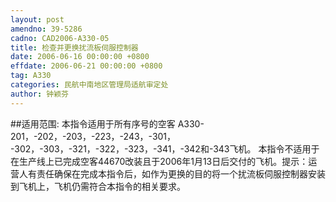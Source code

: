 ```yaml
---
layout: post
amendno: 39-5286
cadno: CAD2006-A330-05
title: 检查并更换扰流板伺服控制器
date: 2006-06-16 00:00:00 +0800
effdate: 2006-06-21 00:00:00 +0800
tag: A330
categories: 民航中南地区管理局适航审定处
author: 钟颖芬
---
```


##适用范围:
本指令适用于所有序号的空客 A330-201，-202，-203，-223，-243，-301， -302，-303，-321，-322，-323，-341，-342和-343飞机。 本指令不适用于在生产线上已完成空客44670改装且于2006年1月13日后交付的飞机。提示：运营人有责任确保在完成本指令后，如作为更换的目的将一个扰流板伺服控制器安装到飞机上，飞机仍需符合本指令的相关要求。

